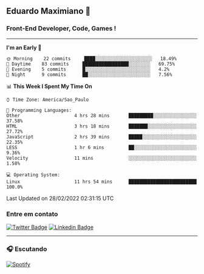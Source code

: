 ## Eduardo Maximiano 👋

### Front-End Developer, Code, Games !

---

<!--START_SECTION:waka-->
**I'm an Early 🐤** 

```text
🌞 Morning    22 commits     ████░░░░░░░░░░░░░░░░░░░░░   18.49% 
🌆 Daytime    83 commits     █████████████████░░░░░░░░   69.75% 
🌃 Evening    5 commits      █░░░░░░░░░░░░░░░░░░░░░░░░   4.2% 
🌙 Night      9 commits      ██░░░░░░░░░░░░░░░░░░░░░░░   7.56%

```


📊 **This Week I Spent My Time On** 

```text
⌚︎ Time Zone: America/Sao_Paulo

💬 Programming Languages: 
Other                    4 hrs 28 mins       █████████░░░░░░░░░░░░░░░░   37.58% 
HTML                     3 hrs 18 mins       ███████░░░░░░░░░░░░░░░░░░   27.72% 
JavaScript               2 hrs 39 mins       █████░░░░░░░░░░░░░░░░░░░░   22.35% 
LESS                     1 hr 6 mins         ██░░░░░░░░░░░░░░░░░░░░░░░   9.36% 
Velocity                 11 mins             ░░░░░░░░░░░░░░░░░░░░░░░░░   1.58%

💻 Operating System: 
Linux                    11 hrs 54 mins      █████████████████████████   100.0%

```


 Last Updated on 28/02/2022 02:31:15 UTC
<!--END_SECTION:waka-->

### Entre em contato

[![Twitter Badge](https://img.shields.io/badge/-@edmaxi-1ca0f1?style=flat-square&labelColor=1ca0f1&logo=twitter&logoColor=white&link=https://twitter.com/edmaxi)](https://twitter.com/edmaxi)
[![Linkedin Badge](https://img.shields.io/badge/-Eduardo_Maximiano-0077B5?style=flat-square&logo=Linkedin&logoColor=white&link=https://www.linkedin.com/in/maximiano-eduardo)](https://www.linkedin.com/in/maximiano-eduardo)

---

### 🎧 Escutando
[![Spotify](https://novatorem-sandy.vercel.app/api/spotify)](https://open.spotify.com/user/comgigo)
